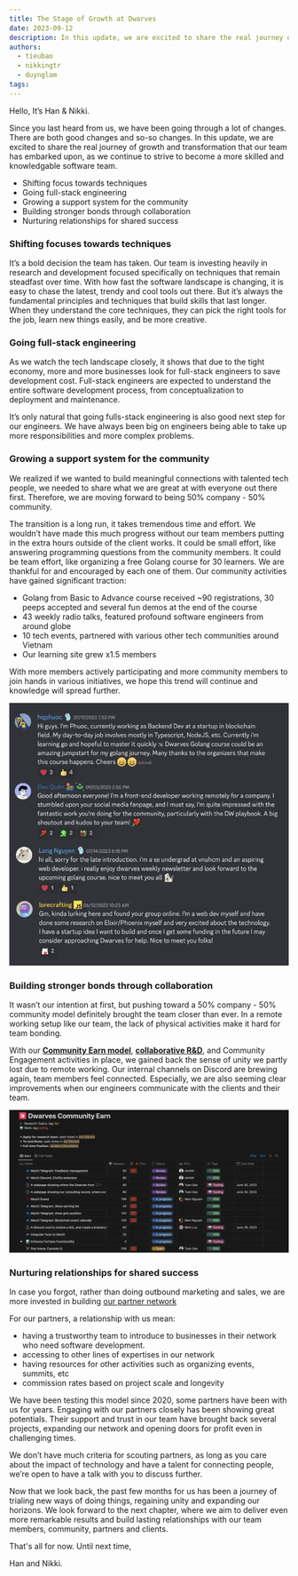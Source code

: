 ```yaml
---
title: The Stage of Growth at Dwarves
date: 2023-09-12
description: In this update, we are excited to share the real journey of growth and transformation that our team has embarked upon, as we continue to strive to become a more skilled and knowledgable software team.
authors:
  - tieubao
  - nikkingtr
  - duynglam
tags:
---
```


Hello, It’s Han & Nikki.

Since you last heard from us, we have been going through a lot of changes. There are both good changes and so-so changes. In this update, we are excited to share the real journey of growth and transformation that our team has embarked upon, as we continue to strive to become a more skilled and knowledgable software team.

- Shifting focus towards techniques
- Going full-stack engineering
- Growing a support system for the community
- Building stronger bonds through collaboration
- Nurturing relationships for shared success

### Shifting focuses towards techniques

It’s a bold decision the team has taken. Our team is investing heavily in research and development focused specifically on techniques that remain steadfast over time. With how fast the software landscape is changing, it is easy to chase the latest, trendy and cool tools out there. But it’s always the fundamental principles and techniques that build skills that last longer. When they understand the core techniques, they can pick the right tools for the job, learn new things easily, and be more creative.

### Going full-stack engineering

As we watch the tech landscape closely, it shows that due to the tight economy, more and more businesses look for full-stack engineers to save development cost. Full-stack engineers are expected to understand the entire software development process, from conceptualization to deployment and maintenance.

It’s only natural that going fulls-stack engineering is also good next step for our engineers. We have always been big on engineers being able to take up more responsibilities and more complex problems.

### Growing a support system for the community

We realized if we wanted to build meaningful connections with talented tech people, we needed to share what we are great at with everyone out there first. Therefore, we are moving forward to being 50% company - 50% community.

The transition is a long run, it takes tremendous time and effort. We wouldn’t have made this much progress without our team members putting in the extra hours outside of the client works. It could be small effort, like answering programming questions from the community members. It could be team effort, like organizing a free Golang course for 30 learners. We are thankful for and encouraged by each one of them. Our community activities have gained significant traction:

- Golang from Basic to Advance course received ~90 registrations, 30 peeps accepted and several fun demos at the end of the course
- 43 weekly radio talks, featured profound software engineers from around globe
- 10 tech events, partnered with various other tech communities around Vietnam
- Our learning site grew x1.5 members

With more members actively participating and more community members to join hands in various initiatives, we hope this trend will continue and knowledge will spread further.

![](assets/growth-stages-20240312111608204.webp)

### Building stronger bonds through collaboration

It wasn’t our intention at first, but pushing toward a 50% company - 50% community model definitely brought the team closer than ever. In a remote working setup like our team, the lack of physical activities make it hard for team bonding.

With our [**Community Earn model**](https://memo.d.foundation/), [**collaborative R&D**](https://brain.d.foundation/README), and Community Engagement activities in place, we gained back the sense of unity we partly lost due to remote working. Our internal channels on Discord are brewing again, team members feel connected. Especially, we are also seeming clear improvements when our engineers communicate with the clients and their team.

![](assets/growth-stages-20240312111524954.webp)

### Nurturing relationships for shared success

In case you forgot, rather than doing outbound marketing and sales, we are more invested in building [our partner network](https://dwarves.foundation/partner)

For our partners, a relationship with us mean:

- having a trustworthy team to introduce to businesses in their network who need software development.
- accessing to other lines of expertises in our network
- having resources for other activities such as organizing events, summits, etc
- commission rates based on project scale and longevity

We have been testing this model since 2020, some partners have been with us for years. Engaging with our partners closely has been showing great potentials. Their support and trust in our team have brought back several projects, expanding our network and opening doors for profit even in challenging times.

We don’t have much criteria for scouting partners, as long as you care about the impact of technology and have a talent for connecting people, we’re open to have a talk with you to discuss further.

Now that we look back, the past few months for us has been a journey of trialing new ways of doing things, regaining unity and expanding our horizons. We look forward to the next chapter, where we aim to deliver even more remarkable results and build lasting relationships with our team members, community, partners and clients.

That's all for now. Until next time,

Han and Nikki.
